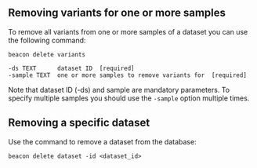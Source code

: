 ## Removing variants for one or more samples

To remove all variants from one or more samples of a dataset you can use the following command:

```
beacon delete variants

-ds TEXT      dataset ID  [required]
-sample TEXT  one or more samples to remove variants for  [required]

```
Note that dataset ID (-ds) and sample are mandatory parameters. To specify multiple samples you should use the `-sample` option multiple times.


## Removing a specific dataset

Use the command to remove a dataset from the database:
```
beacon delete dataset -id <dataset_id>

```
